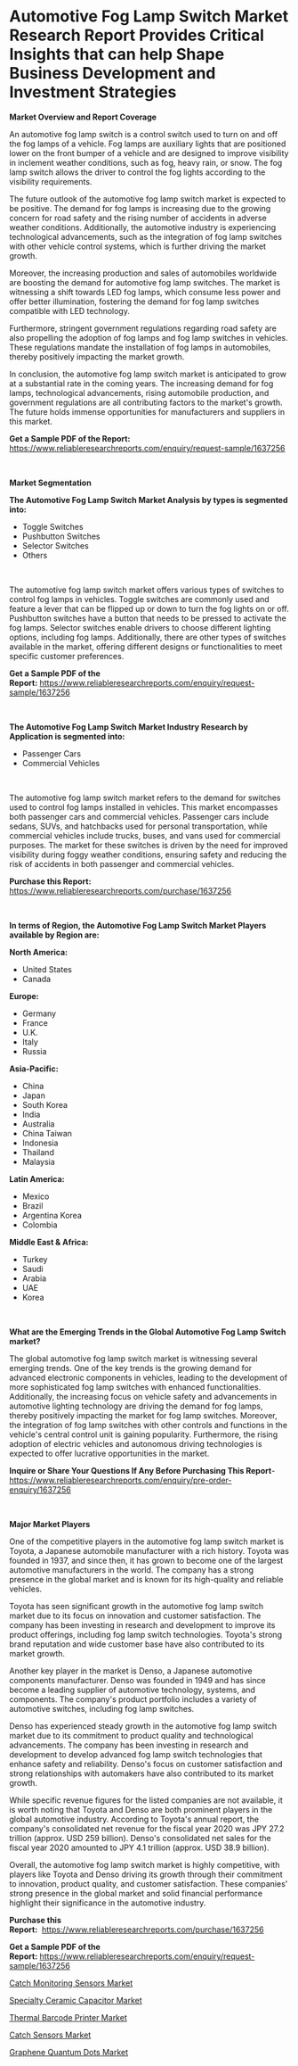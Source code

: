 <p><h1>Automotive Fog Lamp Switch Market Research Report Provides Critical Insights that can help Shape Business Development and Investment Strategies</h1></p><p><strong>Market Overview and Report Coverage</strong></p>
<p><p>An automotive fog lamp switch is a control switch used to turn on and off the fog lamps of a vehicle. Fog lamps are auxiliary lights that are positioned lower on the front bumper of a vehicle and are designed to improve visibility in inclement weather conditions, such as fog, heavy rain, or snow. The fog lamp switch allows the driver to control the fog lights according to the visibility requirements.</p><p>The future outlook of the automotive fog lamp switch market is expected to be positive. The demand for fog lamps is increasing due to the growing concern for road safety and the rising number of accidents in adverse weather conditions. Additionally, the automotive industry is experiencing technological advancements, such as the integration of fog lamp switches with other vehicle control systems, which is further driving the market growth.</p><p>Moreover, the increasing production and sales of automobiles worldwide are boosting the demand for automotive fog lamp switches. The market is witnessing a shift towards LED fog lamps, which consume less power and offer better illumination, fostering the demand for fog lamp switches compatible with LED technology.</p><p>Furthermore, stringent government regulations regarding road safety are also propelling the adoption of fog lamps and fog lamp switches in vehicles. These regulations mandate the installation of fog lamps in automobiles, thereby positively impacting the market growth.</p><p>In conclusion, the automotive fog lamp switch market is anticipated to grow at a substantial rate in the coming years. The increasing demand for fog lamps, technological advancements, rising automobile production, and government regulations are all contributing factors to the market's growth. The future holds immense opportunities for manufacturers and suppliers in this market.</p></p>
<p><strong>Get a Sample PDF of the Report:</strong> <a href="https://www.reliableresearchreports.com/enquiry/request-sample/1637256">https://www.reliableresearchreports.com/enquiry/request-sample/1637256</a></p>
<p>&nbsp;</p>
<p><strong>Market Segmentation</strong></p>
<p><strong>The Automotive Fog Lamp Switch Market Analysis by types is segmented into:</strong></p>
<p><ul><li>Toggle Switches</li><li>Pushbutton Switches</li><li>Selector Switches</li><li>Others</li></ul></p>
<p>&nbsp;</p>
<p><p>The automotive fog lamp switch market offers various types of switches to control fog lamps in vehicles. Toggle switches are commonly used and feature a lever that can be flipped up or down to turn the fog lights on or off. Pushbutton switches have a button that needs to be pressed to activate the fog lamps. Selector switches enable drivers to choose different lighting options, including fog lamps. Additionally, there are other types of switches available in the market, offering different designs or functionalities to meet specific customer preferences.</p></p>
<p><strong>Get a Sample PDF of the Report:</strong>&nbsp;<a href="https://www.reliableresearchreports.com/enquiry/request-sample/1637256">https://www.reliableresearchreports.com/enquiry/request-sample/1637256</a></p>
<p>&nbsp;</p>
<p><strong>The Automotive Fog Lamp Switch Market Industry Research by Application is segmented into:</strong></p>
<p><ul><li>Passenger Cars</li><li>Commercial Vehicles</li></ul></p>
<p>&nbsp;</p>
<p><p>The automotive fog lamp switch market refers to the demand for switches used to control fog lamps installed in vehicles. This market encompasses both passenger cars and commercial vehicles. Passenger cars include sedans, SUVs, and hatchbacks used for personal transportation, while commercial vehicles include trucks, buses, and vans used for commercial purposes. The market for these switches is driven by the need for improved visibility during foggy weather conditions, ensuring safety and reducing the risk of accidents in both passenger and commercial vehicles.</p></p>
<p><strong>Purchase this Report:</strong>&nbsp; <a href="https://www.reliableresearchreports.com/purchase/1637256">https://www.reliableresearchreports.com/purchase/1637256</a></p>
<p>&nbsp;</p>
<p><strong>In terms of Region, the Automotive Fog Lamp Switch Market Players available by Region are:</strong></p>
<p>
    <p> <strong> North America: </strong>
        <ul>
            <li>United States</li>
            <li>Canada</li>
        </ul>
        </p> 
    <p> <strong> Europe: </strong>
        <ul>
            <li>Germany</li>
            <li>France</li>
            <li>U.K.</li>
            <li>Italy</li>
            <li>Russia</li>
        </ul>
        </p> 
    <p> <strong> Asia-Pacific: </strong>
        <ul>
            <li>China</li>
            <li>Japan</li>
            <li>South Korea</li>
            <li>India</li>
            <li>Australia</li>
            <li>China Taiwan</li>
            <li>Indonesia</li>
            <li>Thailand</li>
            <li>Malaysia</li>
        </ul>
        </p> 
    <p> <strong> Latin America: </strong>
        <ul>
            <li>Mexico</li>
            <li>Brazil</li>
            <li>Argentina Korea</li>
            <li>Colombia</li>
        </ul>
        </p> 
    <p> <strong> Middle East & Africa: </strong>
        <ul>
            <li>Turkey</li>
            <li>Saudi</li>
            <li>Arabia</li>
            <li>UAE</li>
            <li>Korea</li>
        </ul>
    </p>
    </p>
<p>&nbsp;</p>
<p><strong>What are the Emerging Trends in the Global Automotive Fog Lamp Switch market?</strong></p>
<p><p>The global automotive fog lamp switch market is witnessing several emerging trends. One of the key trends is the growing demand for advanced electronic components in vehicles, leading to the development of more sophisticated fog lamp switches with enhanced functionalities. Additionally, the increasing focus on vehicle safety and advancements in automotive lighting technology are driving the demand for fog lamps, thereby positively impacting the market for fog lamp switches. Moreover, the integration of fog lamp switches with other controls and functions in the vehicle's central control unit is gaining popularity. Furthermore, the rising adoption of electric vehicles and autonomous driving technologies is expected to offer lucrative opportunities in the market.</p></p>
<p><strong>Inquire or Share Your Questions If Any Before Purchasing This Report</strong>- <a href="https://www.reliableresearchreports.com/enquiry/pre-order-enquiry/1637256">https://www.reliableresearchreports.com/enquiry/pre-order-enquiry/1637256</a></p>
<p>&nbsp;</p>
<p><strong>Major Market Players</strong></p>
<p><p>One of the competitive players in the automotive fog lamp switch market is Toyota, a Japanese automobile manufacturer with a rich history. Toyota was founded in 1937, and since then, it has grown to become one of the largest automotive manufacturers in the world. The company has a strong presence in the global market and is known for its high-quality and reliable vehicles.</p><p>Toyota has seen significant growth in the automotive fog lamp switch market due to its focus on innovation and customer satisfaction. The company has been investing in research and development to improve its product offerings, including fog lamp switch technologies. Toyota's strong brand reputation and wide customer base have also contributed to its market growth.</p><p>Another key player in the market is Denso, a Japanese automotive components manufacturer. Denso was founded in 1949 and has since become a leading supplier of automotive technology, systems, and components. The company's product portfolio includes a variety of automotive switches, including fog lamp switches.</p><p>Denso has experienced steady growth in the automotive fog lamp switch market due to its commitment to product quality and technological advancements. The company has been investing in research and development to develop advanced fog lamp switch technologies that enhance safety and reliability. Denso's focus on customer satisfaction and strong relationships with automakers have also contributed to its market growth.</p><p>While specific revenue figures for the listed companies are not available, it is worth noting that Toyota and Denso are both prominent players in the global automotive industry. According to Toyota's annual report, the company's consolidated net revenue for the fiscal year 2020 was JPY 27.2 trillion (approx. USD 259 billion). Denso's consolidated net sales for the fiscal year 2020 amounted to JPY 4.1 trillion (approx. USD 38.9 billion).</p><p>Overall, the automotive fog lamp switch market is highly competitive, with players like Toyota and Denso driving its growth through their commitment to innovation, product quality, and customer satisfaction. These companies' strong presence in the global market and solid financial performance highlight their significance in the automotive industry.</p></p>
<p><strong>Purchase this Report:</strong>&nbsp;&nbsp;<a href="https://www.reliableresearchreports.com/purchase/1637256">https://www.reliableresearchreports.com/purchase/1637256</a></p>
<p></p>
<p><strong>Get a Sample PDF of the Report:</strong>&nbsp;<a href="https://www.reliableresearchreports.com/enquiry/request-sample/1637256">https://www.reliableresearchreports.com/enquiry/request-sample/1637256</a></p>
<p><p><a href="https://www.linkedin.com/pulse/catch-monitoring-sensors-market-share-amp-new-trends-analysis-myxee/">Catch Monitoring Sensors Market</a></p><p><a href="https://www.linkedin.com/pulse/specialty-ceramic-capacitor-market-size-2023-2030-global-wkpje/">Specialty Ceramic Capacitor Market</a></p><p><a href="https://medium.com/@lauryframi644/thermal-barcode-printer-market-size-growth-forecast-2023-2030-3a6093b473aa">Thermal Barcode Printer Market</a></p><p><a href="https://www.linkedin.com/pulse/catch-sensors-market-size-2023-2030-global-industrial-pvlve/">Catch Sensors Market</a></p><p><a href="https://medium.com/@amayabeahan/graphene-quantum-dots-market-size-growth-forecast-2023-2030-0a18ae75fb98">Graphene Quantum Dots Market</a></p></p>